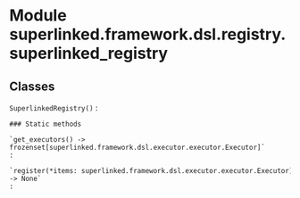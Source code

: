 Module superlinked.framework.dsl.registry.superlinked_registry
==============================================================

Classes
-------

`SuperlinkedRegistry()`
:   

    ### Static methods

    `get_executors() ‑> frozenset[superlinked.framework.dsl.executor.executor.Executor]`
    :

    `register(*items: superlinked.framework.dsl.executor.executor.Executor) ‑> None`
    :